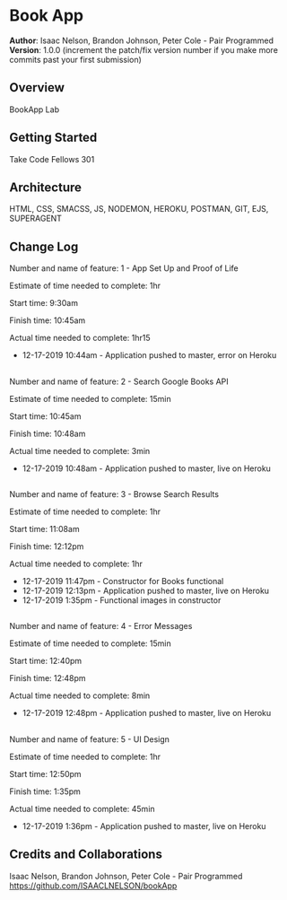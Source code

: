 # Book App

**Author**: Isaac Nelson, Brandon Johnson, Peter Cole - Pair Programmed  
**Version**: 1.0.0 (increment the patch/fix version number if you make more commits past your first submission)

## Overview
BookApp Lab

## Getting Started
Take Code Fellows 301

## Architecture
HTML, CSS, SMACSS, JS, NODEMON, HEROKU, POSTMAN, GIT, EJS, SUPERAGENT

## Change Log

Number and name of feature: 1 - App Set Up and Proof of Life

Estimate of time needed to complete: 1hr

Start time: 9:30am

Finish time: 10:45am

Actual time needed to complete: 1hr15

- 12-17-2019 10:44am - Application pushed to master, error on Heroku

## 

Number and name of feature: 2 - Search Google Books API

Estimate of time needed to complete: 15min

Start time: 10:45am

Finish time: 10:48am

Actual time needed to complete: 3min

- 12-17-2019 10:48am - Application pushed to master, live on Heroku

## 

Number and name of feature: 3 - Browse Search Results

Estimate of time needed to complete: 1hr

Start time: 11:08am

Finish time: 12:12pm

Actual time needed to complete: 1hr

- 12-17-2019 11:47pm - Constructor for Books functional  
- 12-17-2019 12:13pm - Application pushed to master, live on Heroku  
- 12-17-2019 1:35pm - Functional images in constructor  

## 

Number and name of feature: 4 - Error Messages

Estimate of time needed to complete: 15min

Start time: 12:40pm

Finish time: 12:48pm

Actual time needed to complete: 8min

- 12-17-2019 12:48pm - Application pushed to master, live on Heroku

## 

Number and name of feature: 5 - UI Design

Estimate of time needed to complete: 1hr

Start time: 12:50pm

Finish time: 1:35pm

Actual time needed to complete: 45min

- 12-17-2019 1:36pm - Application pushed to master, live on Heroku

## Credits and Collaborations

Isaac Nelson, Brandon Johnson, Peter Cole - Pair Programmed  
https://github.com/ISAACLNELSON/bookApp
